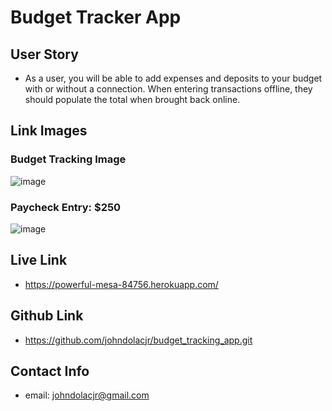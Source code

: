 # Budget Tracker App

## User Story

* As a user, you will be able to add expenses and deposits to your budget with or without a connection. When entering transactions offline, they should populate the total when brought back online.

## Link Images

### Budget Tracking Image 
![image](https://user-images.githubusercontent.com/69832533/105883085-aa93b380-5fc3-11eb-94db-733834a66d67.png)

### Paycheck Entry: $250
![image](https://user-images.githubusercontent.com/69832533/105883284-ea5a9b00-5fc3-11eb-9c46-92b01dade911.png)

## Live Link
* https://powerful-mesa-84756.herokuapp.com/ 

## Github Link
* https://github.com/johndolacjr/budget_tracking_app.git

## Contact Info
* email: johndolacjr@gmail.com
